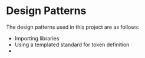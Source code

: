 # Design Patterns

The design patterns used in this project are as follows:
- Importing libraries
- Using a templated standard for token definition
- 